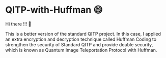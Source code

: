 # QITP-with-Huffman :smile:

Hi there !!! :wave:

This is a better version of the standard QITP project. In this case, I applied an extra encryption and decryption technique called Huffman Coding to strengthen the security of Standard QITP and provide double security, which is known as Quantum Image Teleportation Protocol with Huffman.
